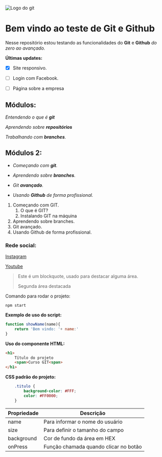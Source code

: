 ![Logo do git](https://sujeitoprogramador.com/wp-content/uploads/2021/04/gitimage.png)

# Bem vindo ao teste de Git e Github
Nesse repositório estou testando as funcionalidades do **Git** e **Github** _do zero ao avançado._

**Últimas updates:**
- [x] Site responsivo.
- [ ] Login com Facebook.
- [ ] Página sobre a empresa


## Módulos:
_Entendendo o que é **git**_

_Aprendendo sobre **repositórios**_

_Trabalhando com **branches**._

## Módulos 2:
* _Começando com **git**._

* _Aprendendo sobre **branches**._

* _Git **avançado**._

* _Usando **Github** de forma profissional._

1. Começando com GIT.       
    1. O que é GIT?
    2. Instalando GIT na máquina
2. Aprendendo sobre branches.
3. Git avançado.
4. Usando Github de forma profissional.


### Rede social:
[Instagram](https://instagram.com)

[Youtube](https://youtube.com)

>Este é um blockquote, usado para destacar alguma área.
>
>Segunda área destacada

Comando para rodar o projeto:

```
npm start 

```

**Exemplo de uso do script:**
```js
function showName(name){
    return 'Bem vindo: '+ name:'
}

```
**Uso do componente HTML:**
```html
<h1>
    Título do projeto
    <span>Curso GIT<span>
</h1>
```

**CSS padrão do projeto:**
```css
    .titulo {
        background-color: #FFF;
        color: #FF0000;
    }
```

Propriedade | Descrição
----------  | --------
name | Para informar o nome do usuário
size | Para definir o tamanho do campo
background | Cor de fundo da área em HEX
onPress | Função chamada quando clicar no botão
